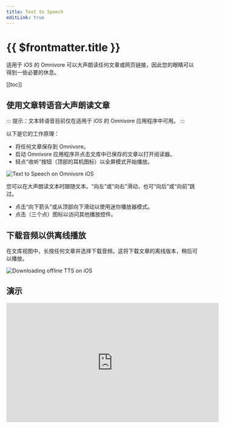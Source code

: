 ```yaml
---
title: Text to Speech
editLink: true
---
```


# {{ $frontmatter.title }}

适用于 iOS 的 Omnivore 可以大声朗读任何文章或网页链接，因此您的眼睛可以得到一些必要的休息。

[[toc]]

## 使用文章转语音大声朗读文章

::: 提示：文本转语音目前仅在适用于 iOS 的 Omnivore 应用程序中可用。
:::

以下是它的工作原理：

- 将任何文章保存到 Omnivore。
- 启动 Omnivore 应用程序并点击文库中已保存的文章以打开阅读器。
- 轻点“收听”按钮（顶部的耳机图标）以全屏模式开始播放。

![Text to Speech on Omnivore iOS](./images/ios-text-to-speech-001.png)

您可以在大声朗读文本时跟随文本。“向左”或“向右”滑动，也可“向后”或“向前”跳过。

- 点击“向下箭头”或从顶部向下滑动以使用迷你播放器模式。
- 点击（三个点）图标以访问其他播放控件。

## 下载音频以供离线播放

在文库视图中，长按任何文章并选择下载音频。这将下载文章的离线版本，稍后可以播放。

![Downloading offline TTS on iOS](./images/ios-text-to-speech-002.png)

## 演示

<iframe width="560" height="315" src="https://www.youtube.com/embed/wyy1vC-e338" title="YouTube video player" frameborder="0" allow="accelerometer; autoplay; clipboard-write; encrypted-media; gyroscope; picture-in-picture; web-share" allowfullscreen></iframe>
